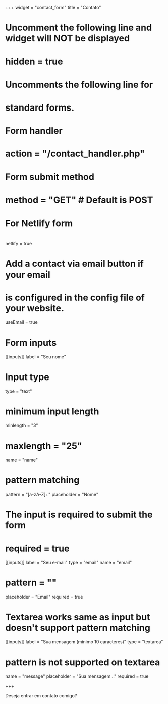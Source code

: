 +++
widget = "contact_form"
title = "Contato" 

# Uncomment the following line and widget will NOT be displayed
# hidden = true

# Uncomments the following line for
# standard forms.
#
# Form handler
# action = "/contact_handler.php"
# Form submit method
# method = "GET" # Default is POST

# For Netlify form
#
netlify = true

# Add a contact via email button if your email
# is configured in the config file of your website.
useEmail = true

# Form inputs
[[inputs]]
label = "Seu nome"
# Input type
type = "text"
# minimum input length
minlength = "3"
# maxlength = "25"
name = "name"
# pattern matching
pattern = "[a-zA-Z]+"
placeholder = "Nome"
# The input is required to submit the form
# required = true

[[inputs]]
label = "Seu e-mail"
type = "email"
name = "email"
# pattern = ""
placeholder = "Email"
required = true

# Textarea works same as input but doesn't support pattern matching
[[inputs]]
label = "Sua mensagem (mínimo 10 caracteres)"
type = "textarea"
# pattern is not supported on textarea
name = "message"
placeholder = "Sua mensagem..."
required = true

+++

Deseja entrar em contato comigo? 
